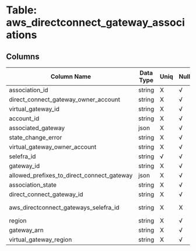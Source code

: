 # Table: aws_directconnect_gateway_associations

## Columns 

|  Column Name   |  Data Type  | Uniq | Nullable | Description | 
|  ----  | ----  | ----  | ----  | ---- | 
| association_id | string | X | √ |  | 
| direct_connect_gateway_owner_account | string | X | √ |  | 
| virtual_gateway_id | string | X | √ |  | 
| account_id | string | X | √ |  | 
| associated_gateway | json | X | √ |  | 
| state_change_error | string | X | √ |  | 
| virtual_gateway_owner_account | string | X | √ |  | 
| selefra_id | string | √ | √ | random id | 
| gateway_id | string | X | √ |  | 
| allowed_prefixes_to_direct_connect_gateway | json | X | √ |  | 
| association_state | string | X | √ |  | 
| direct_connect_gateway_id | string | X | √ |  | 
| aws_directconnect_gateways_selefra_id | string | X | X | fk to aws_directconnect_gateways.selefra_id | 
| region | string | X | √ |  | 
| gateway_arn | string | X | √ |  | 
| virtual_gateway_region | string | X | √ |  | 


